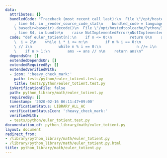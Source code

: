 ```yaml
---
data:
  attributes: {}
  bundledCode: "Traceback (most recent call last):\n  File \"/opt/hostedtoolcache/Python/3.8.5/x64/lib/python3.8/site-packages/onlinejudge_verify/documentation/build.py\"\
    , line 64, in _render_source_code_stat\n    bundled_code = language.bundle(stat.path,\
    \ basedir=basedir).decode()\n  File \"/opt/hostedtoolcache/Python/3.8.5/x64/lib/python3.8/site-packages/onlinejudge_verify/languages/python.py\"\
    , line 84, in bundle\n    raise NotImplementedError\nNotImplementedError\n"
  code: "def euler_totient(n):\n    if n <= 0:\n        return 0\n    ans = n\n  \
    \  i = 2\n    while i * i <= n:\n        if n % i == 0:\n            ans -= ans\
    \ // i\n            while n % i == 0:\n                n //= i\n        i += 1\n\
    \    if n > 1:\n        ans -= ans // n\n    return ans\n"
  dependsOn: []
  extendedDependsOn: []
  extendedRequiredBy: []
  extendedVerifiedWith:
  - icon: ':heavy_check_mark:'
    path: tests/python/euler_totient.test.py
    title: tests/python/euler_totient.test.py
  isVerificationFile: false
  path: python_library/math/euler_totient.py
  requiredBy: []
  timestamp: '2020-02-16 06:11:47+09:00'
  verificationStatus: LIBRARY_ALL_AC
  verificationStatusIcon: ':heavy_check_mark:'
  verifiedWith:
  - tests/python/euler_totient.test.py
documentation_of: python_library/math/euler_totient.py
layout: document
redirect_from:
- /library/python_library/math/euler_totient.py
- /library/python_library/math/euler_totient.py.html
title: python_library/math/euler_totient.py
---
```

